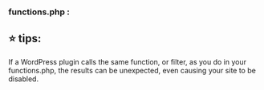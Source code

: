 ### functions.php :

## ⭐ tips:   
If a WordPress plugin calls the same function, or filter, as you do in your functions.php, the results can be unexpected, even causing your site to be disabled.
